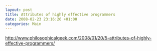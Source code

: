 ```yaml
---
layout: post
title: Attributes of highly effective programmers
date: 2008-02-23 23:16:26 +01:00
categories: Main
---
```

<P><A href="http://www.philosophicalgeek.com/2008/01/20/5-attributes-of-highly-effective-programmers/">http://www.philosophicalgeek.com/2008/01/20/5-attributes-of-highly-effective-programmers/</A></P>
